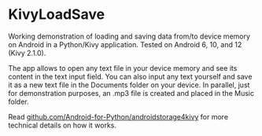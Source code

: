 # KivyLoadSave

Working demonstration of loading and saving data from/to device memory on Android in a Python/Kivy application. Tested on Android 6, 10, and 12 (Kivy 2.1.0).

The app allows to open any text file in your device memory and see its content in the text input field. You can also input any text yourself and save it as a new text file in the Documents folder on your device. In parallel, just for demonstration purposes, an .mp3 file is created and placed in the Music folder.

Read [github.com/Android-for-Python/androidstorage4kivy](https://github.com/Android-for-Python/androidstorage4kivy) for more technical details on how it works.
